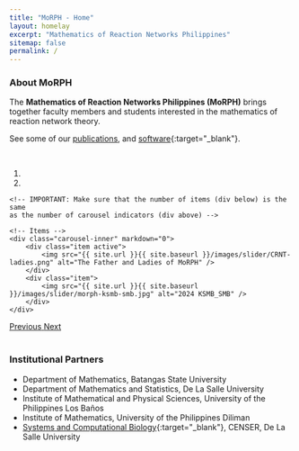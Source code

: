 ```yaml
---
title: "MoRPH - Home"
layout: homelay
excerpt: "Mathematics of Reaction Networks Philippines"
sitemap: false
permalink: /
---
```


### About MoRPH

The **Mathematics of Reaction Networks Philippines (MoRPH)** brings together faculty members and students interested in the mathematics of reaction network theory.



See some of our [publications](publications), and [software](http://github.com/morn-phil){:target="\_blank"}.

<br>

<div markdown="0" id="carousel" class="carousel slide" data-ride="carousel" data-interval="4000" data-pause="hover">
    <!-- Menu -->
    <ol class="carousel-indicators">
        <li data-target="#carousel" data-slide-to="0" class="active"></li>
        <li data-target="#carousel" data-slide-to="1"></li>
        <!-- <li data-target="#carousel" data-slide-to="4"></li>
        <li data-target="#carousel" data-slide-to="5"></li> -->
    </ol>

    <!-- IMPORTANT: Make sure that the number of items (div below) is the same
    as the number of carousel indicators (div above) -->

    <!-- Items -->
    <div class="carousel-inner" markdown="0">
        <div class="item active">
            <img src="{{ site.url }}{{ site.baseurl }}/images/slider/CRNT-ladies.png" alt="The Father and Ladies of MoRPH" />
        </div>
        <div class="item">
            <img src="{{ site.url }}{{ site.baseurl }}/images/slider/morph-ksmb-smb.jpg" alt="2024 KSMB_SMB" />
        </div>
    </div>

  <a class="left carousel-control" href="#carousel" role="button" data-slide="prev">
    <span class="glyphicon glyphicon-chevron-left" aria-hidden="true"></span>
    <span class="sr-only">Previous</span>
  </a>
  <a class="right carousel-control" href="#carousel" role="button" data-slide="next">
    <span class="glyphicon glyphicon-chevron-right" aria-hidden="true"></span>
    <span class="sr-only">Next</span>
  </a>
</div>

<br>

### Institutional Partners

-   Department of Mathematics, Batangas State University
-   Department of Mathematics and Statistics, De La Salle University
-   Institute of Mathematical and Physical Sciences, University of the Philippines Los Baños
-   Institute of Mathematics, University of the Philippines Diliman
-   [Systems and Computational Biology](https://dlsu-scomb.github.io/){:target="\_blank"}, CENSER, De La Salle University


